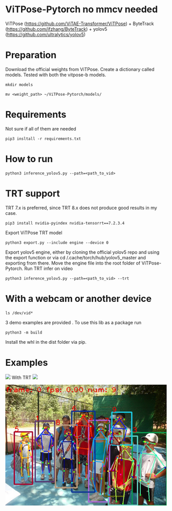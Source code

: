 # ViTPose-Pytorch no mmcv needed

ViTPose (https://github.com/ViTAE-Transformer/ViTPose) + ByteTrack (https://github.com/ifzhang/ByteTrack) + yolov5 (https://github.com/ultralytics/yolov5)
# Preparation
Download the official weights from ViTPose. Create a dictionary called models.
Tested with both the vitpose-b models.
```
mkdir models
```
```
mv <weight_path> ~/ViTPose-Pytorch/models/
```
# Requirements
Not sure if all of them are needed
```
pip3 insltall -r requirements.txt
```
# How to run
```
python3 inference_yolov5.py --path=<path_to_vid>
```

# TRT support
TRT 7.x is preferred, since TRT 8.x does not produce good results in my case.
```
pip3 install nvidia-pyindex nvidia-tensorrt==7.2.3.4
```
Export ViTPose TRT model 
```
python3 export.py --include engine --device 0
```
Export yolov5 engine, either by cloning the official yolov5 repo and using the export function or via cd /.cache/torch/hub/yolov5_master and 
exporting from there. Move the engine file into the root folder of ViTPose-Pytorch.
Run TRT infer on video

```
python3 inference_yolov5.py --path=<path_to_vid> --trt
```
# With a webcam or another device
```
ls /dev/vid*
```
3 demo examples are provided . To use this lib as a package run 

```
python3 -m build
```
Install the whl in the dist folder via pip.


# Examples 

![](https://github.com/gpastal24/ViTPose-Pytorch/blob/main/examples/output_simple.gif)
With TRT
![](https://github.com/gpastal24/ViTPose-Pytorch/blob/main/examples/trt_out.gif)

![](https://github.com/gpastal24/ViTPose-Pytorch/blob/main/examples/out.jpg?raw=true)
